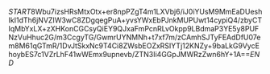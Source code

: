 $START$8Wbu7izsHRsMtxOtx+er8npPZgT4m1LXVbj6/iJ0iYUsM9MmEaDUeshIkI1dTh6jNVZIW3wC8ZDgqegPuA+yvsYWxEbPJnkMUPUwt14cypiQ4/zbyCTIqMbYxLX+zXHKonCGCsyQiEY9QJxaFmPcnRLvOkpp9LBdmaP3YE5y8PUFNzVuHhuc2G/m3CcgyTG/GwmrUYNMNh+t7xf7m/zCAmhSJTyFEAdDfU07em8M61qGTmR/1DvJtSkxNc9T4Ci8ZWsbEOZxRSIYTj12KNZy+9baLkG9VycEhoybES7c1VZrLhF41wWEmx9upnevb/ZTN3Ii4GGpJMWRzZwn6hY+1A==$END$